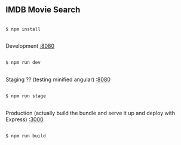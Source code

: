## IMDB Movie Search

```bash
  
$ npm install
  
```

Development [:8080](http://localhost:8080/)

```bash
  
$ npm run dev
  
```

Staging ?? (testing minified angular) [:8080](http://localhost:8080/)

```bash
  
$ npm run stage
    
```

Production (actually build the bundle and serve it up and deploy with Express) [:3000](http://localhost:3000/)

```bash
  
$ npm run build
    
```